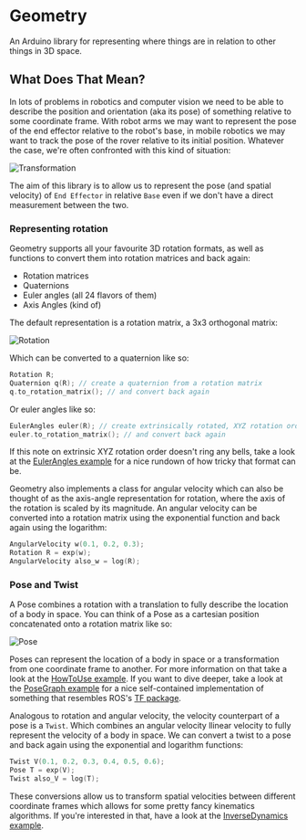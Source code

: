 # Geometry
An Arduino library for representing where things are in relation to other things in 3D space.

## What Does That Mean?
In lots of problems in robotics and computer vision we need to be able to describe the position and orientation (aka its pose) of something relative to some coordinate frame. With robot arms we may want to represent the pose of the end effector relative to the robot's base, in mobile robotics we may want to track the pose of the rover relative to its initial position. Whatever the case, we're often confronted with this kind of situation:

![Transformation](https://user-images.githubusercontent.com/2457362/130321399-372a2a47-45b4-4e0b-9bf4-92292f1828b2.png)

The aim of this library is to allow us to represent the pose (and spatial velocity) of `End Effector` in relative `Base` even if we don't have a direct measurement between the two.

### Representing rotation
Geometry supports all your favourite 3D rotation formats, as well as functions to convert them into rotation matrices and back again:

* Rotation matrices
* Quaternions
* Euler angles (all 24 flavors of them)
* Axis Angles (kind of)

The default representation is a rotation matrix, a 3x3 orthogonal matrix:

![Rotation](https://user-images.githubusercontent.com/2457362/130322394-87942364-6c78-4779-8bf1-f3654d8686d5.png)

Which can be converted to a quaternion like so:
```cpp
Rotation R;
Quaternion q(R); // create a quaternion from a rotation matrix
q.to_rotation_matrix(); // and convert back again
```
Or euler angles like so:
```cpp
EulerAngles euler(R); // create extrinsically rotated, XYZ rotation order euler angles from a rotation matrix
euler.to_rotation_matrix(); // and convert back again
```
If this note on extrinsic XYZ rotation order doesn't ring any bells, take a look at the [EulerAngles example](https://github.com/tomstewart89/Geometry/blob/master/examples/EulerAngles/EulerAngles.ino) for a nice rundown of how tricky that format can be.

Geometry also implements a class for angular velocity which can also be thought of as the axis-angle representation for rotation, where the axis of the rotation is scaled by its magnitude. An angular velocity can be converted into a rotation matrix using the exponential function and back again using the logarithm:

```cpp
AngularVelocity w(0.1, 0.2, 0.3);
Rotation R = exp(w);
AngularVelocity also_w = log(R);
```

### Pose and Twist
A Pose combines a rotation with a translation to fully describe the location of a body in space. You can think of a Pose as a cartesian position concatenated onto a rotation matrix like so:

![Pose](https://user-images.githubusercontent.com/2457362/130322395-a98e373b-a4ae-413c-91d3-3f0ea118f53f.png)

Poses can represent the location of a body in space or a transformation from one coordinate frame to another. For more information on that take a look at the [HowToUse example](https://github.com/tomstewart89/Geometry/blob/master/examples/HowToUse/HowToUse.ino). If you want to dive deeper, take a look at the [PoseGraph example](https://github.com/tomstewart89/Geometry/blob/master/examples/PoseGraph/PoseGraph.ino) for a nice self-contained implementation of something that resembles ROS's [TF package](http://wiki.ros.org/tf).

Analogous to rotation and angular velocity, the velocity counterpart of a pose is a `Twist`. Which combines an angular velocity llinear velocity to fully represent the velocity of a body in space. We can convert a twist to a pose and back again using the exponential and logarithm functions:

```cpp
Twist V(0.1, 0.2, 0.3, 0.4, 0.5, 0.6);
Pose T = exp(V);
Twist also_V = log(T);
```

These conversions allow us to transform spatial velocities between different coordinate frames which allows for some pretty fancy kinematics algorithms. If you're interested in that, have a look at the [InverseDynamics example](https://github.com/tomstewart89/Geometry/blob/master/examples/InverseDynamics/InverseDynamics.ino).

